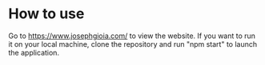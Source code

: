 # How to use

Go to https://www.josephgioia.com/ to view the website. If you want to run it on your local machine, clone the repository and run "npm start" to launch the application.

